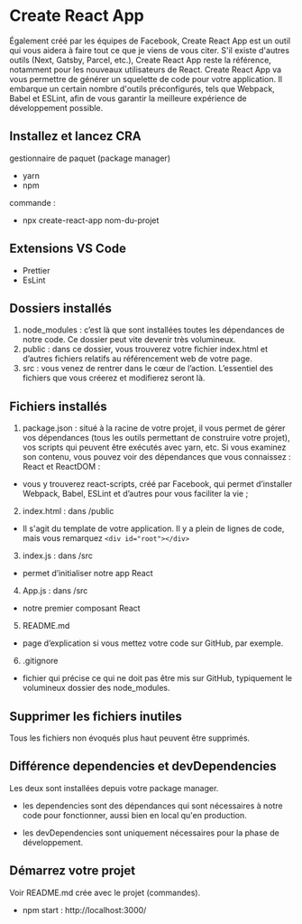 # Create React App

Également créé par les équipes de Facebook, Create React App est un outil qui vous aidera à faire tout ce que je viens de vous citer. S'il existe d'autres outils (Next, Gatsby, Parcel, etc.), Create React App reste la référence, notamment pour les nouveaux utilisateurs de React.
Create React App va vous permettre de générer un squelette de code pour votre application. Il embarque un certain nombre d'outils préconfigurés, tels que Webpack, Babel et ESLint, afin de vous garantir la meilleure expérience de développement possible.

## Installez et lancez CRA

gestionnaire de paquet (package manager)

- yarn
- npm

commande :

- npx create-react-app nom-du-projet

## Extensions VS Code

- Prettier
- EsLint

## Dossiers installés

1. node_modules : c’est là que sont installées toutes les dépendances de notre code. Ce dossier peut vite devenir très volumineux.
2. public : dans ce dossier, vous trouverez votre fichier index.html et d’autres fichiers relatifs au référencement web de votre page.
3. src : vous venez de rentrer dans le cœur de l’action. L’essentiel des fichiers que vous créerez et modifierez seront là.

## Fichiers installés

1. package.json : situé à la racine de votre projet, il vous permet de gérer vos dépendances (tous les outils permettant de construire votre projet), vos scripts qui peuvent être exécutés avec yarn, etc. Si vous examinez son contenu, vous pouvez voir des dépendances que vous connaissez : React et ReactDOM :

- vous y trouverez react-scripts, créé par Facebook, qui permet d’installer Webpack, Babel, ESLint et d’autres pour vous faciliter la vie ;

2. index.html : dans /public

- Il s'agit du template de votre application. Il y a plein de lignes de code, mais vous remarquez `<div id="root"></div> `

3. index.js : dans /src

- permet d’initialiser notre app React

4. App.js : dans /src

- notre premier composant React

5. README.md

- page d’explication si vous mettez votre code sur GitHub, par exemple.

6. .gitignore

- fichier qui précise ce qui ne doit pas être mis sur GitHub, typiquement le volumineux dossier des node_modules.

## Supprimer les fichiers inutiles

Tous les fichiers non évoqués plus haut peuvent être supprimés.

## Différence dependencies et devDependencies

Les deux sont installées depuis votre package manager.

- les dependencies sont des dépendances qui sont nécessaires à notre code pour fonctionner, aussi bien en local qu'en production.

- les devDependencies sont uniquement nécessaires pour la phase de développement.

## Démarrez votre projet

Voir README.md crée avec le projet (commandes).

- npm start : http://localhost:3000/
